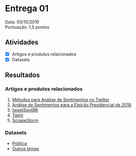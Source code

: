 # Entrega 01

Data: 03/10/2019  
Pontuação: 1,5 pontos

## Atividades

- [x] Artigos e produtos relacionados
- [x] Datasets

## Resultados

### Artigos e produtos relacionados

1. [Métodos para Análise de Sentimentos no Twitter](https://homepages.dcc.ufmg.br/~fabricio/download/webmedia13.pdf)
2. [Análise de Sentimentos para a Eleição Presidencial de 2018](https://github.com/rdenadai/sentiment-analysis-2018-president-election)
3. [tweetSentBR](https://bitbucket.org/HBrum/tweetsentbr/src/master)
4. [Twint](https://github.com/twintproject/twint)
5. [ScrapeStorm](https://www.scrapestorm.com)

### Datasets

- [Política](./pardal/scraping/datasets/politics)
- [Outros temas](./pardal/scraping/datasets/others)
